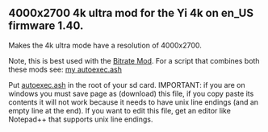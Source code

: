## 4000x2700 4k ultra mod for the Yi 4k on en_US firmware 1.40.

Makes the 4k ultra mode have a resolution of 4000x2700.

Note, this is best used with the [Bitrate Mod](../bitrate_mod). For a script that combines both these mods see: [my autoexec.ash](../my_autoexec.ash)

Put [autoexec.ash](https://github.com/irungentoo/Xiaomi_Yi_4k_Camera/raw/master/4000x2700_4k_ultra_mod/autoexec.ash) in the root of your sd card. IMPORTANT: if you are on windows you must save page as (download) this file, if you copy paste its contents it will not work because it needs to have unix line endings (and an empty line at the end). If you want to edit this file, get an editor like Notepad++ that supports unix line endings.

